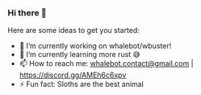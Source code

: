 ### Hi there 👋

Here are some ideas to get you started:

- 🔭 I’m currently working on whalebot/wbuster!
- 🌱 I’m currently learning more rust 😅
- 📫 How to reach me: whalebot.contact@gmail.com | https://discord.gg/AMEh6c6xpv 
- ⚡ Fun fact: Sloths are the best animal 
